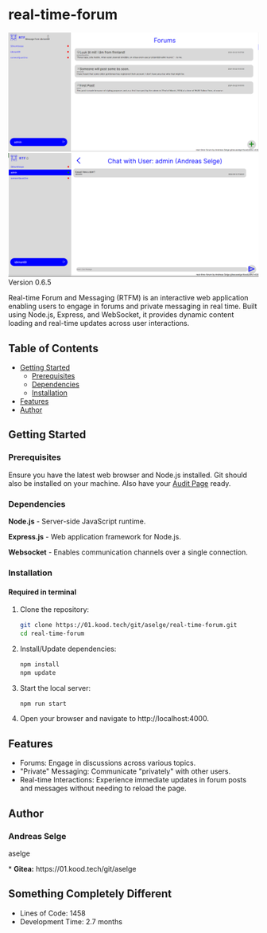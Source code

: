 # real-time-forum

![forums page](./promo/ss_rtf_fms_1.png)
![private page](./promo/ss_rtf_pms_1.png)
Version 0.6.5

Real-time Forum and Messaging (RTFM) is an interactive web application enabling users to engage in forums and private messaging in real time. Built using Node.js, Express, and WebSocket, it provides dynamic content loading and real-time updates across user interactions.

## Table of Contents
- [Getting Started](#getting-started)
  - [Prerequisites](#prerequisites)
  - [Dependencies](#dependencies)
  - [Installation](#installation)
- [Features](#features)
- [Author](#author)

## Getting Started

### Prerequisites
Ensure you have the latest web browser and Node.js installed. Git should also be installed on your machine. Also have your <a href="https://github.com/01-edu/public/blob/e8b56a127d4d67e203196fb4134e2676554d304c/subjects/real-time-forum/audit/README.md">Audit Page</a> ready.

### Dependencies
**Node.js** - Server-side JavaScript runtime.

**Express.js** - Web application framework for Node.js.

**Websocket** - Enables communication channels over a single connection.

### Installation

#### Required in terminal

1. Clone the repository:
   ```bash
   git clone https://01.kood.tech/git/aselge/real-time-forum.git
   cd real-time-forum
2. Install/Update dependencies:
    ```bash
    npm install
    npm update
3. Start the local server:
    ```bash
    npm run start
4. Open your browser and navigate to http://localhost:4000.

## Features
* Forums: Engage in discussions across various topics.
* "Private" Messaging: Communicate "privately" with other users.
* Real-time Interactions: Experience immediate updates in forum posts and messages without needing to reload the page.

## Author

### Andreas Selge

<p>aselge</p>
* <b>Gitea:</b> https://01.kood.tech/git/aselge

## Something Completely Different
* Lines of Code: 1458
* Development Time: 2.7 months